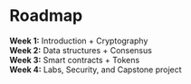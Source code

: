 # Roadmap

**Week 1:** Introduction + Cryptography  
**Week 2:** Data structures + Consensus  
**Week 3:** Smart contracts + Tokens  
**Week 4:** Labs, Security, and Capstone project
